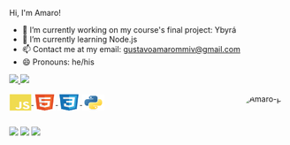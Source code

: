 Hi, I'm Amaro!

- 🔭 I’m currently working on my course's final project: Ybyrá
- 🌱 I’m currently learning Node.js
- 📫 Contact me at my email: gustavoamarommiv@gmail.com
- 😄 Pronouns: he/his

<div align="left">
  <a href="https://github.com/amarogusta">
  <img height="180em" src="https://github-readme-stats.vercel.app/api?username=amarogusta&show_icons=true&theme=dark&include_all_commits=true&count_private=true"/>
  <img height="180em" src="https://github-readme-stats.vercel.app/api/top-langs/?username=amarogusta&layout=compact&langs_count=7&theme=dark"/>
</div>
<div style="display: inline_block"><br>
  <img align="center" alt="Amaro-Js" height="30" width="40" src="https://raw.githubusercontent.com/devicons/devicon/master/icons/javascript/javascript-plain.svg">
  <img align="center" alt="Amaro-HTML" height="30" width="40" src="https://raw.githubusercontent.com/devicons/devicon/master/icons/html5/html5-original.svg">
  <img align="center" alt="Amaro-CSS" height="30" width="40" src="https://raw.githubusercontent.com/devicons/devicon/master/icons/css3/css3-original.svg">
  <img align="center" alt="Amaro-Python" height="30" width="40" src="https://raw.githubusercontent.com/devicons/devicon/master/icons/python/python-original.svg">
  <img align="right" alt="Amaro-pic" height="120" style="border-radius:55px;" src="https://i.pinimg.com/564x/7f/32/0d/7f320d587540a1d97ecd813f3c16ce54.jpg?width=676&height=676">
</div>
  
  ##
 
<div> 
  <a href="https://www.instagram.com/amarogusta/" target="_blank"><img src="https://img.shields.io/badge/-Instagram-%23E4405F?style=for-the-badge&logo=instagram&logoColor=white" target="_blank"></a>
  <a href="https://discordapp.com/users/yourIDdiscordapp.com/users/amarogusta#3604" target="_blank"><img src="https://img.shields.io/badge/Discord-7289DA?style=for-the-badge&logo=discord&logoColor=white" target="_blank"></a> 
  <a href="https://www.linkedin.com/in/gustavo-amaro-b2714b1b4/" target="_blank"><img src="https://img.shields.io/badge/-LinkedIn-%230077B5?style=for-the-badge&logo=linkedin&logoColor=white" target="_blank"></a> 
</div>

